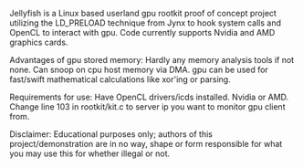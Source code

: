 Jellyfish is a Linux based userland gpu rootkit proof of concept project utilizing the LD_PRELOAD technique from Jynx to hook 
system calls and OpenCL to interact with gpu. Code currently supports Nvidia and AMD graphics cards.

Advantages of gpu stored memory:
Hardly any memory analysis tools if not none.
Can snoop on cpu host memory via DMA.
gpu can be used for fast/swift mathematical calculations like xor'ing or parsing.

Requirements for use:
Have OpenCL drivers/icds installed.
Nvidia or AMD.
Change line 103 in rootkit/kit.c to server ip you want to monitor gpu client from.

Disclaimer:
Educational purposes only; authors of this project/demonstration are in no way, shape or form responsible for what you may use this
for whether illegal or not.